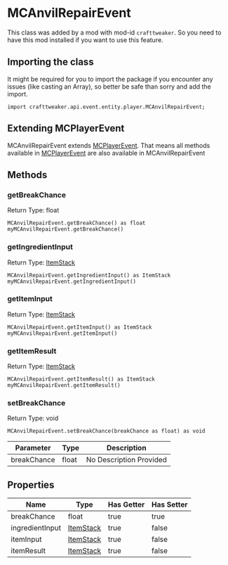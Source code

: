 # MCAnvilRepairEvent

This class was added by a mod with mod-id `crafttweaker`. So you need to have this mod installed if you want to use this feature.

## Importing the class

It might be required for you to import the package if you encounter any issues (like casting an Array), so better be safe than sorry and add the import.
```zenscript
import crafttweaker.api.event.entity.player.MCAnvilRepairEvent;
```


## Extending MCPlayerEvent

MCAnvilRepairEvent extends [MCPlayerEvent](/vanilla/api/event/player/MCPlayerEvent). That means all methods available in [MCPlayerEvent](/vanilla/api/event/player/MCPlayerEvent) are also available in MCAnvilRepairEvent

## Methods

### getBreakChance

Return Type: float

```zenscript
MCAnvilRepairEvent.getBreakChance() as float
myMCAnvilRepairEvent.getBreakChance()
```
### getIngredientInput

Return Type: [ItemStack](/vanilla/api/item/ItemStack)

```zenscript
MCAnvilRepairEvent.getIngredientInput() as ItemStack
myMCAnvilRepairEvent.getIngredientInput()
```
### getItemInput

Return Type: [ItemStack](/vanilla/api/item/ItemStack)

```zenscript
MCAnvilRepairEvent.getItemInput() as ItemStack
myMCAnvilRepairEvent.getItemInput()
```
### getItemResult

Return Type: [ItemStack](/vanilla/api/item/ItemStack)

```zenscript
MCAnvilRepairEvent.getItemResult() as ItemStack
myMCAnvilRepairEvent.getItemResult()
```
### setBreakChance

Return Type: void

```zenscript
MCAnvilRepairEvent.setBreakChance(breakChance as float) as void
```
| Parameter | Type | Description |
|-----------|------|-------------|
| breakChance | float | No Description Provided |

## Properties

| Name | Type | Has Getter | Has Setter |
|------|------|------------|------------|
| breakChance | float | true | true |
| ingredientInput | [ItemStack](/vanilla/api/item/ItemStack) | true | false |
| itemInput | [ItemStack](/vanilla/api/item/ItemStack) | true | false |
| itemResult | [ItemStack](/vanilla/api/item/ItemStack) | true | false |

